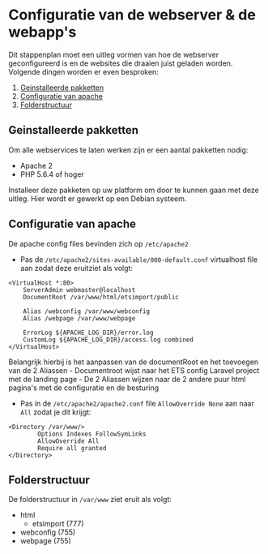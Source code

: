 # Configuratie van de webserver & de webapp's

Dit stappenplan moet een uitleg vormen van hoe de webserver geconfigureerd is en de websites die draaien juist geladen worden.
Volgende dingen worden er even besproken:

1. [Geinstalleerde pakketten](#geinstalleerde-pakketten)
2. [Configuratie van apache](#configuratie-van-apache)
3. [Folderstructuur](#folderstructuur)

## Geinstalleerde pakketten

Om alle webservices te laten werken zijn er een aantal pakketten nodig:

- Apache 2
- PHP 5.6.4 of hoger

Installeer deze pakketen op uw platform om door te kunnen gaan met deze uitleg.
Hier wordt er gewerkt op een Debian systeem.


## Configuratie van apache 

De apache config files bevinden zich op `/etc/apache2`

- Pas de `/etc/apache2/sites-available/000-default.conf` virtualhost file aan zodat deze eruitziet als volgt:
```
<VirtualHost *:80>
	ServerAdmin webmaster@localhost
	DocumentRoot /var/www/html/etsimport/public

	Alias /webconfig /var/www/webconfig
	Alias /webpage /var/www/webpage

	ErrorLog ${APACHE_LOG_DIR}/error.log
	CustomLog ${APACHE_LOG_DIR}/access.log combined
</VirtualHost>

```
Belangrijk hierbij is het aanpassen van de documentRoot en het toevoegen van de 2 Aliassen
	- Documentroot wijst naar het ETS config Laravel project met de landing page
	- De 2 Aliassen wijzen naar de 2 andere puur html pagina's met de configuratie en de besturing


- Pas in de `/etc/apache2/apache2.conf` file `AllowOverride None` aan naar `All` zodat je dit krijgt:
```
<Directory /var/www/>
        Options Indexes FollowSymLinks
        AllowOverride All
        Require all granted
</Directory>

```

## Folderstructuur

De folderstructuur in `/var/www` ziet eruit als volgt:

- html
	- etsimport (777)
- webconfig	(755)
- webpage (755)